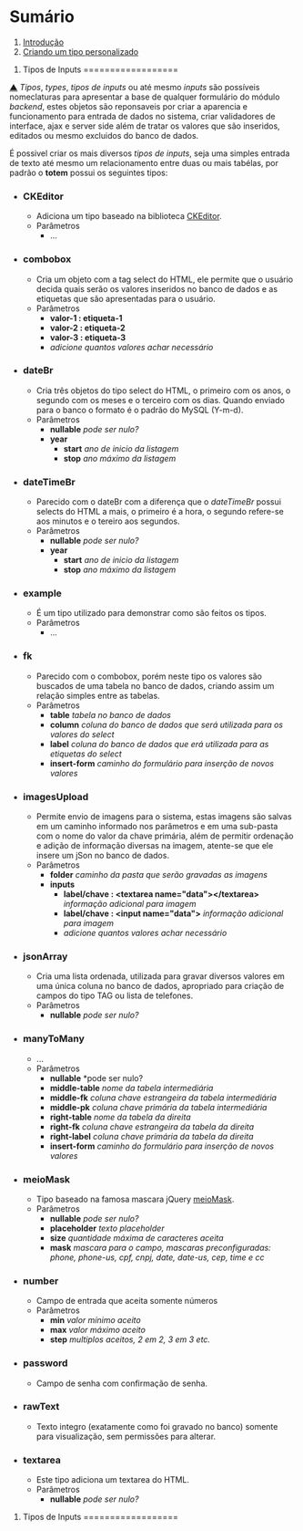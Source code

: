 <a name="summary" id="summary"></a>
Sumário
=======

1. [Introdução](#intro)
2. [Criando um tipo personalizado](#creating)


<a name="intro" id="intro"></a>
1. Tipos de Inputs
==================

[▲](#summary) *Tipos*, *types*, *tipos de inputs* ou até mesmo *inputs* são possíveis nomeclaturas para apresentar a base de qualquer formulário do módulo *backend*, estes objetos são reponsaveis por criar a aparencia e funcionamento para entrada de dados no sistema, criar validadores de interface, ajax e server side além de tratar os valores que são inseridos, editados ou mesmo excluidos do banco de dados.

É possivel criar os mais diversos *tipos de inputs*, seja uma simples entrada de texto até mesmo um relacionamento entre duas ou mais tabélas, por padrão o **totem** possui os seguintes tipos:

- ### CKEditor
    - Adiciona um tipo baseado na biblioteca [CKEditor](http://ckeditor.com/).
    - Parâmetros
        - …
- ### combobox
    - Cria um objeto com a tag select do HTML, ele permite que o usuário decida quais serão os valores inseridos no banco de dados e as etiquetas que são apresentadas para o usuário.
    - Parâmetros
        - **valor-1 : etiqueta-1**
        - **valor-2 : etiqueta-2**
        - **valor-3 : etiqueta-3**
        - *adicione quantos valores achar necessário*
- ### dateBr
    - Cria três objetos do tipo select do HTML, o primeiro com os anos, o segundo com os meses e o terceiro com os dias. Quando enviado para o banco o formato é o padrão do MySQL (Y-m-d).
    - Parâmetros
        - **nullable** *pode ser nulo?*
        - **year**
            - **start** *ano de inicio da listagem*
            - **stop**  *ano máximo da listagem*
- ### dateTimeBr
    - Parecido com o dateBr com a diferença que o *dateTimeBr* possui selects do HTML a mais, o primeiro é a hora, o segundo refere-se aos minutos e o tereiro aos segundos.
    - Parâmetros
        - **nullable** *pode ser nulo?*
        - **year**
            - **start** *ano de inicio da listagem*
            - **stop**  *ano máximo da listagem*
- ### example
    - É um tipo utilizado para demonstrar como são feitos os tipos.
    - Parâmetros
        - ...
- ### fk
    - Parecido com o combobox, porém neste tipo os valores são buscados de uma tabela no banco de dados, criando assim um relação simples entre as tabelas.
    - Parâmetros
        - **table**       *tabela no banco de dados*
        - **column**      *coluna do banco de dados que será utilizada para os valores do select*
        - **label**       *coluna do banco de dados que erá utilizada para as etiquetas do select*
        - **insert-form** *caminho do formulário para inserção de novos valores*
- ### imagesUpload
    - Permite envio de imagens para o sistema, estas imagens são salvas em um caminho informado nos parâmetros e em uma sub-pasta com o nome do valor da chave primária, além de permitir ordenação e adição de informação diversas na imagem, atente-se que ele insere um jSon no banco de dados.
    - Parâmetros
       - **folder** *caminho da pasta que serão gravadas as imagens*
       - **inputs**
          - **label/chave : \<textarea name="data"\>\</textarea\>** *informação adicional para imagem*
          - **label/chave : \<input name="data"\>**                 *informação adicional para imagem*
          - *adicione quantos valores achar necessário*
- ### jsonArray
    - Cria uma lista ordenada, utilizada para gravar diversos valores em uma única coluna no banco de dados, apropriado para criação de campos do tipo TAG ou lista de telefones.
    - Parâmetros
        - **nullable** *pode ser nulo?*
- ### manyToMany
    - ...
    - Parâmetros
        - **nullable**     *pode ser nulo?
        - **middle-table** *nome da tabela intermediária*
        - **middle-fk**    *coluna chave estrangeira da tabela intermediária*
        - **middle-pk**    *coluna chave primária da tabela intermediária*
        - **right-table**  *nome da tabela da direita*
        - **right-fk**     *coluna chave estrangeira da tabela da direita*
        - **right-label**  *coluna chave primária da tabela da direita*
        - **insert-form**  *caminho do formulário para inserção de novos valores*
- ### meioMask
    - Tipo baseado na famosa mascara jQuery [meioMask](http://www.meiocodigo.com/projects/meiomask/).
    - Parâmetros
        - **nullable**     *pode ser nulo?*
        - **placeholder**  *texto placeholder*
        - **size**         *quantidade máxima de caracteres aceita*
        - **mask**         *mascara para o campo, mascaras preconfiguradas: phone, phone-us, cpf, cnpj, date, date-us, cep, time e cc*
- ### number
    - Campo de entrada que aceita somente números
    - Parâmetros
        - **min**  *valor mínimo aceito*
        - **max**  *valor máximo aceito*
        - **step** *multiplos aceitos, 2 em 2, 3 em 3 etc.*
- ### password
    - Campo de senha com confirmação de senha.
- ### rawText
    - Texto integro (exatamente como foi gravado no banco) somente para visualização, sem permissões para alterar.
- ### textarea
    - Este tipo adiciona um textarea do HTML.
    - Parâmetros
        - **nullable**     *pode ser nulo?*

<a name="intro" id="intro"></a>
1. Tipos de Inputs
==================
